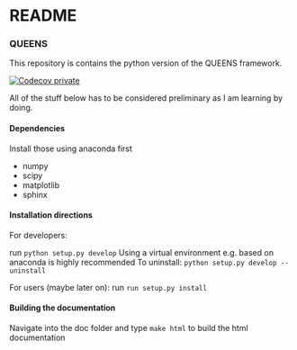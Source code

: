 # README #

### QUEENS ###

This repository is contains the python version of the QUEENS framework.

[![Codecov private](https://img.shields.io/codecov/c/token/8eecedcc-6782-468a-b066-0e641741f210/bitbucket/codecov/example-python.svg)]()

All of the stuff below has to be considered preliminary as I am learning by doing.
#### Dependencies ####
Install those using anaconda first
- numpy
- scipy
- matplotlib
- sphinx

#### Installation directions ####

For developers:

run `python setup.py develop` Using a virtual environment e.g. based on anaconda is highly recommended
To uninstall:
`python setup.py develop --uninstall`

For users (maybe later on):
run `run setup.py install`


#### Building the documentation ####
Navigate into the doc folder and type
`make html` to build the html documentation
